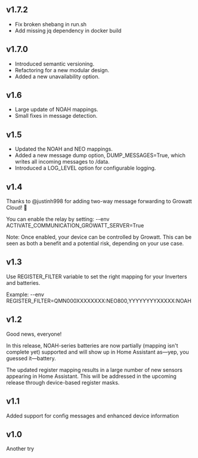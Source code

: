 ## v1.7.2

+ Fix broken shebang in run.sh
+ Add missing jq dependency in docker build

## v1.7.0
+ Introduced semantic versioning.
+ Refactoring for a new modular design.
+ Added a new unavailability option.

## v1.6
+ Large update of NOAH mappings.
+ Small fixes in message detection.

## v1.5
+ Updated the NOAH and NEO mappings.
+ Added a new message dump option, DUMP_MESSAGES=True, which writes all incoming messages to /data.
+ Introduced a LOG_LEVEL option for configurable logging.

## v1.4
Thanks to @justinh998 for adding two-way message forwarding to Growatt Cloud! 🎉

You can enable the relay by setting:
--env ACTIVATE_COMMUNICATION_GROWATT_SERVER=True

Note: Once enabled, your device can be controlled by Growatt. This can be seen as both a benefit and a potential risk, depending on your use case.

## v1.3
Use REGISTER_FILTER variable to set the right mapping for your Inverters and batteries.

Example: --env REGISTER_FILTER=QMN000XXXXXXXX:NEO800,YYYYYYYYXXXXX:NOAH

## v1.2
Good news, everyone!

In this release, NOAH-series batteries are now partially (mapping isn't complete yet) supported and will show up in Home Assistant as—yep, you guessed it—battery.

The updated register mapping results in a large number of new sensors appearing in Home Assistant. This will be addressed in the upcoming release through device-based register masks.

## v1.1
Added support for config messages and enhanced device information

## v1.0
Another try
